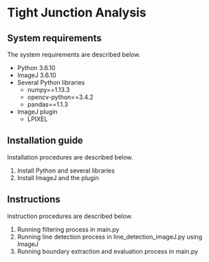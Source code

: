 ﻿# Tight Junction Analysis
## System requirements
The system requirements are described below.
- Python 3.6.10
- ImageJ 3.6.10
- Several Python libraries
    - numpy==1.13.3
    - opencv-python==3.4.2
    - pandas==1.1.3
- ImageJ plugin
    - LPIXEL

## Installation guide
Installation procedures are described below.
1. Install Python and several libraries
1. Install ImageJ and the plugin

## Instructions
Instruction procedures are described below.
1. Running filtering process in main.py 
1. Running line detection process in line_detection_imageJ.py using ImageJ
1. Running boundary extraction and evaluation process in main.py